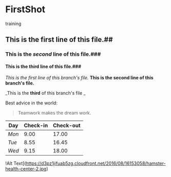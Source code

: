 # FirstShot
training
## This is the **first** line of this file.##
### This is the *second* line of this file.###
#### This is the **third** line of this file.###

_This is the first line of this branch's file._
__This is the second line of this branch's file.__

_This is the **third** of this branch's file _

Best advice in the world:
> Teamwork makes the dream work.

**Day** | **Check-in** | **Check-out**|  
--- | --- | --- 
*Mon* | 9.00 | 17.00 
*Tue* | 8.55 | 16.45 
*Wed* | 9.15 | 18.00 

!Alt Text](https://d3pz1jifuab5zg.cloudfront.net/2016/08/16153058/hamster-health-center-2.jpg)






